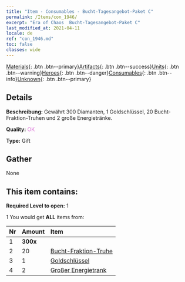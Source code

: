 ```yaml
---
title: "Item - Consumables - Bucht-Tagesangebot-Paket C"
permalink: /Items/con_1946/
excerpt: "Era of Chaos  Bucht-Tagesangebot-Paket C"
last_modified_at: 2021-04-11
locale: de
ref: "con_1946.md"
toc: false
classes: wide
---
```

 [Materials](/de/Items/){: .btn .btn--primary}[Artifacts](/de/Items/Artifacts/){: .btn .btn--success}[Units](/de/Items/Units/){: .btn .btn--warning}[Heroes](/de/Items/Heroes/){: .btn .btn--danger}[Consumables](/de/Items/Consumables/){: .btn .btn--info}[Unknown](/de/Items/Unknown/){: .btn .btn--primary}

## Details
 **Beschreibung:** Gewährt 300 Diamanten, 1 Goldschlüssel, 20 Bucht-Fraktion-Truhen und 2 große Energietränke.

 **Quality:** <span style="color: #DA70D6">OK</span>

 **Type:** Gift

## Gather

  None

## This item contains:

 **Required Level to open:** 1

 1 You would get **ALL** items  from:

  | Nr | Amount |     Item    |
  |:---|:-------|:------------|
  | 1 |  **300x** | <i class="fas fa-gem"/> |  | 
  | 2 | 20 | [Bucht-Fraktion-Truhe](/de/Items/con_1278/) | 
  | 3 | 1 | [Goldschlüssel](/de/Items/con_783/) | 
  | 4 | 2 | [Großer Energietrank](/de/Items/con_706/) | 

